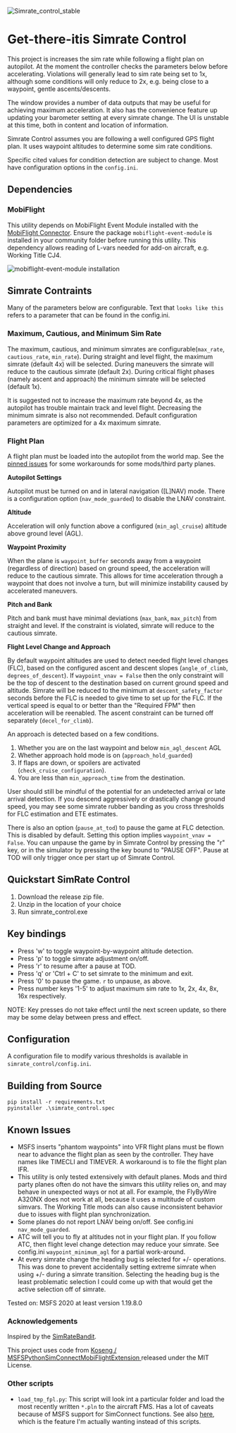 ![Simrate_control_stable](https://user-images.githubusercontent.com/5230957/132078269-3588d11b-978a-4110-85bc-a634f18469c8.PNG)

# Get-there-itis Simrate Control

This project is increases the sim rate while following a flight plan on
autopilot. At the moment the controller checks the parameters below before
accelerating. Violations will generally lead to sim rate being set to 1x,
although some conditions will only reduce to 2x, e.g. being close to a waypoint,
gentle ascents/descents.

The window provides a number of data outputs that may be useful for achieving
maximum acceleration. It also has the convenience feature up updating your
barometer setting at every simrate change. The UI is unstable at this time, both
in content and location of information.

Simrate Control assumes you are following a well configured GPS flight plan. It
uses waypoint altitudes to determine some sim rate conditions.

Specific cited values for condition detection are subject to change. Most have
configuration options in the `config.ini`.

## Dependencies

### MobiFlight

This utility depends on MobiFlight Event Module installed with the [MobiFlight
Connector](https://www.mobiflight.com/en/download.html). Ensure the package
`mobiflight-event-module` is installed in your community folder before running
this utility. This dependency allows reading of L-vars needed for add-on
aircraft, e.g. Working Title CJ4.

![mobiflight-event-module installation](https://user-images.githubusercontent.com/5230957/151675415-4cb7d144-3301-43e5-b51a-7936cd29800f.png)

## Simrate Contraints

Many of the parameters below are configurable. Text that `looks like this`
refers to a parameter that can be found in the config.ini.

### Maximum, Cautious, and Minimum Sim Rate

The maximum, cautious, and minimum simrates are configurable(`max_rate`,
`cautious_rate`, `min_rate`). During straight and level flight, the maximum
simrate (default 4x) will be selected. During maneuvers the simrate will reduce
to the cautious simrate (default 2x). During critical flight phases (namely
ascent and approach) the minimum simrate will be selected (default 1x).

It is suggested not to increase the maximum rate beyond 4x, as the autopilot has
trouble maintain track and level flight. Decreasing the minimum simrate is also
not recommended. Default configuration parameters are optimized for a 4x maximum
simrate.

### Flight Plan

A flight plan must be loaded into the autopilot from the world map. See the
[pinned issues](https://github.com/daheise/simrate_control/issues) for some
workarounds for some mods/third party planes.

**Autopilot Settings**

Autopilot must be turned on and in lateral navigation ([L]NAV) mode. There is a
configuration option (`nav_mode_guarded`) to disable the LNAV constraint.

**Altitude**

Acceleration will only function above a configured (`min_agl_cruise`) altitude
above ground level (AGL).

**Waypoint Proximity**

When the plane is `waypoint_buffer` seconds away from a waypoint (regardless of
direction) based on ground speed, the acceleration will reduce to the cautious
simrate. This allows for time acceleration through a waypoint that does not
involve a turn, but will minimize instability caused by accelerated maneuvers.

**Pitch and Bank**

Pitch and bank must have minimal deviations (`max_bank`, `max_pitch`) from
straight and level. If the constraint is violated, simrate will reduce to the
cautious simrate.

**Flight Level Change and Approach**

By default waypoint altitudes are used to detect needed flight level changes
(FLC), based on the configured ascent and descent slopes (`angle_of_climb`,
`degrees_of_descent`). If `waypoint_vnav = False` then the only constraint will
be the top of descent to the destination based on current ground speed and
altitude. Simrate will be reduced to the minimum at `descent_safety_factor`
seconds before the FLC is needed to give time to set up for the FLC. If the
vertical speed is equal to or better than the "Required FPM" then acceleration
will be reenabled. The ascent constraint can be turned off separately
(`decel_for_climb`).

An approach is detected based on a few conditions.

1. Whether you are on the last waypoint and below `min_agl_descent` AGL
2. Whether approach hold mode is on (`approach_hold_guarded`)
3. If flaps are down, or spoilers are activated (`check_cruise_configuration`).
4. You are less than `min_approach_time` from the destination.

User should still be mindful of the potential for an undetected arrival or late
arrival detection. If you descend aggressively or drastically change ground
speed, you may see some simrate rubber banding as you cross thresholds for FLC
estimation and ETE estimates.

There is also an option (`pause_at_tod`) to pause the game at FLC detection.
This is disabled by default. Setting this option implies `waypoint_vnav =
False`. You can unpause the game by in Simrate Control by pressing the "r" key,
or in the simulator by pressing the key bound to "PAUSE OFF". Pause at TOD will
only trigger once per start up of Simrate Control.

## Quickstart SimRate Control

1. Download the release zip file.
2. Unzip in the location of your choice
3. Run simrate_control.exe

## Key bindings

* Press 'w' to toggle waypoint-by-waypoint altitude detection.
* Press 'p' to toggle simrate adjustment on/off.
* Press 'r' to resume after a pause at TOD.
* Press 'q' or 'Ctrl + C' to set simrate to the minimum and exit.
* Press '0' to pause the game. `r` to unpause, as above.
* Press number keys '1-5' to adjust maximum sim rate to 1x, 2x, 4x, 8x,
  16x respectively.

NOTE: Key presses do not take effect until the next screen update, so there may
be some delay between press and effect.

## Configuration

A configuration file to modify various thresholds is available in
`simrate_control/config.ini`.

## Building from Source

```
pip install -r requirements.txt
pyinstaller .\simrate_control.spec
```

## Known Issues

* MSFS inserts "phantom waypoints" into VFR flight plans must be flown near to
  advance the flight plan as seen by the controller. They have names like
  TIMECLI and TIMEVER. A workaround is to file the flight plan IFR.
* This utility is only tested extensively with default planes. Mods and third
  party planes often do not have the simvars this utility relies on, and may
  behave in unexpected ways or not at all. For example, the FlyByWire A320NX
  does not work at all, because it uses a multitude of custom simvars. The
  Working Title mods can also cause inconsistent behavior due to issues with
  flight plan synchronization.
* Some planes do not report LNAV being on/off. See config.ini
  `nav_mode_guarded`.
* ATC will tell you to fly at altitudes not in your flight plan. If you follow
  ATC, then flight level change detection may reduce your simrate. See
  config.ini `waypoint_minimum_agl` for a partial work-around.
* At every simrate change the heading bug is selected for +/- operations. This
  was done to prevent accidentally setting extreme simrate when using +/- during
  a simrate transition. Selecting the heading bug is the least problematic
  selection I could come up with that would get the active selection off of
  simrate.

Tested on: MSFS 2020 at least version 1.19.8.0

### Acknowledgements

Inspired by the [SimRateBandit](https://github.com/dga711/msfs-simratebandit).

This project uses code from [Koseng /
MSFSPythonSimConnectMobiFlightExtension
](https://github.com/Koseng/MSFSPythonSimConnectMobiFlightExtension) released
under the MIT License.

### Other scripts

* `load_tmp_fpl.py`: This script will look int a particular folder and load the
  most recently written `*.pln` to the aircraft FMS. Has a lot of caveats
  because of MSFS support for SimConnect functions. See also
  [here](https://github.com/albar965/littlenavmap/issues/35#issuecomment-716013932),
  which is the feature I'm actually wanting instead of this scripts.
